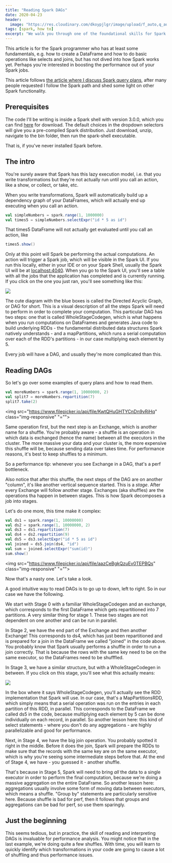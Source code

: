 ```yaml
---
title: "Reading Spark DAGs"
date: 2020-04-23
header:
  image: "https://res.cloudinary.com/dkoypjlgr/image/upload/f_auto,q_auto:good,c_auto,w_1200,h_300,g_auto,fl_progressive/v1715952116/blog_cover_large_phe6ch.jpg"
tags: [spark, how to]
excerpt: "We walk you through one of the foundational skills for Spark performance optimization: reading the Spark UI and the graph of how your job is structured."
---
```

This article is for the Spark programmer who has at least some fundamentals, e.g. how to create a DataFrame and how to do basic operations like selects and joins, but has not dived into how Spark works yet. Perhaps you're interested in boosting the performance out of your Spark jobs.

This article follows <a href="https://rockthejvm.com/blog/reading-query-plans">the article where I discuss Spark query plans</a>, after many people requested I follow the Spark path and shed some light on other Spark functionality.

## Prerequisites

The code I'll be writing is inside a Spark shell with version 3.0.0, which you can find <a href = "https://spark.apache.org/downloads.html">here</a> for download. The default choices in the dropdown selectors will give you a pre-compiled Spark distribution. Just download, unzip, navigate to the bin folder, then run the spark-shell executable.

That is, if you've never installed Spark before.

## The intro

You're surely aware that Spark has this lazy execution model, i.e. that you write transformations but they're not actually run until you call an action, like a show, or collect, or take, etc.

When you write transformations, Spark will automatically build up a dependency graph of your DataFrames, which will actually end up executing when you call an action.

```scala
val simpleNumbers = spark.range(1, 1000000)
val times5 = simpleNumbers.selectExpr("id * 5 as id")
```

That times5 DataFrame will not actually get evaluated until you call an action, like

```scala
times5.show()
```

Only at this point will Spark be performing the actual computations. An action will trigger a Spark job, which will be visible in the Spark UI. If you run this locally, either in your IDE or on your Spark Shell, usually the Spark UI will be at <a href="http://localhost:4040">localhost:4040</a>. When you go to the Spark UI, you'll see a table with all the jobs that the application has completed and is currently running. If you click on the one you just ran, you'll see something like this:

<img src="https://www.filepicker.io/api/file/tbMNIX8zSjySljz8QNWH" class="img-responsive">

The cute diagram with the blue boxes is called the Directed Acyclic Graph, or DAG for short. This is a visual description of all the steps Spark will need to perform in order to complete your computation. This particular DAG has two steps: one that is called WholeStageCodegen, which is what happens when you run computations on DataFrames and generates Java code to build underlying RDDs - the fundamental distributed data structures Spark natively understands - and a mapPartitions, which runs a serial computation over each of the RDD's partitions - in our case multiplying each element by 5.

Every job will have a DAG, and usually they're more complicated than this.

## Reading DAGs

So let's go over some examples of query plans and how to read them.

```scala
val moreNumbers = spark.range(1, 10000000, 2)
val split7 = moreNumbers.repartition(7)
split7.take(2)
```

<img src="https://www.filepicker.io/api/file/KwtQHuGHTYCnDn9vRiHq" class="img-responsive" "="">

Same operation first, but the next step is an Exchange, which is another name for a shuffle. You're probably aware - a shuffle is an operation in which data is exchanged (hence the name) between all the executors in the cluster. The more massive your data and your cluster is, the more expensive this shuffle will be, because sending data over takes time. For performance reasons, it's best to keep shuffles to a minimum.

So a performance tip: whenever you see Exchange in a DAG, that's a perf bottleneck.

Also notice that after this shuffle, the next steps of the DAG are on another "column", it's like another vertical sequence started. This is a _stage_. After every Exchange will follow another stage. Exchanges (aka shuffles) are the operations tha happen in between stages. This is how Spark decomposes a job into stages.

Let's do one more, this time make it complex:

```scala
val ds1 = spark.range(1, 10000000)
val ds2 = spark.range(1, 10000000, 2)
val ds3 = ds1.repartition(7)
val ds4 = ds2.repartition(9)
val ds5 = ds3.selectExpr("id * 5 as id")
val joined = ds5.join(ds4, "id")
val sum = joined.selectExpr("sum(id)")
sum.show()
```

<img src="https://www.filepicker.io/api/file/aazCeBgkQzuEv0TEPBQs" class="img-responsive" "="">

Now that's a nasty one. Let's take a look.

A good intuitive way to read DAGs is to go up to down, left to right. So in our case we have the following.

We start with Stage 0 with a familiar WholeStageCodegen and an exchange, which corresponds to the first DataFrame which gets repartitioned into 7 partitions. A very similar thing for stage 1. These two stages are not dependent on one another and can be run in parallel.

In Stage 2, we have the end part of the Exchange and then another Exchange! This corresponds to ds4, which has just been repartitioned and is prepared for a join in the DataFrame we called "joined" in the code above. You probably know that Spark usually performs a shuffle in order to run a join correctly. That is because the rows with the same key need to be on the same executor, so the DataFrames need to be shufffled.

In Stage 3, we have a similar structure, but with a WholeStageCodegen in between. If you click on this stage, you'll see what this actually means:

<img src="https://www.filepicker.io/api/file/mZ4KbHNOTev7Vg4431dX" class="img-responsive">

In the box where it says WholeStageCodegen, you'll actually see the RDD implementation that Spark will use. In our case, that's a MapPartitionsRDD, which simply means that a serial operation was run on the entries in each partition of this RDD, in parallel. This corresponds to the DataFrame we called ds5 in the code, because multiplying each element by 5 can be done individually on each record, in parallel. So another lesson here: this kind of select statements - where you don't do any aggregations - are highly parallelizable and good for performance.

Next, in Stage 4, we have the big join operation. You probably spotted it right in the middle. Before it does the join, Spark will prepare the RDDs to make sure that the records with the same key are on the same executor, which is why you're seeing some intermediate steps before that. At the end of Stage 4, we have - you guessed it - another shuffle.

That's because in Stage 5, Spark will need to bring _all_ the data to a single executor in order to perform the final computation, because we're doing a massive aggregation on the entire DataFrame. So another lesson here: aggregations usually involve some form of moving data between executors, which means a shuffle. "Group by" statements are particularly sensitive here. Because shuffle is bad for perf, then it follows that groups and aggregations can be bad for perf, so use them sparingly.

## Just the beginning

This seems tedious, but in practice, the skill of reading and interpreting DAGs is invaluable for performance analysis. You might notice that in the last example, we're doing quite a few shuffles. With time, you will learn to quickly identify which transformations in your code are going to cause a lot of shuffling and thus performance issues.
